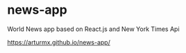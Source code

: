 # news-app


World News app based on React.js and New York Times Api

https://arturmx.github.io/news-app/
